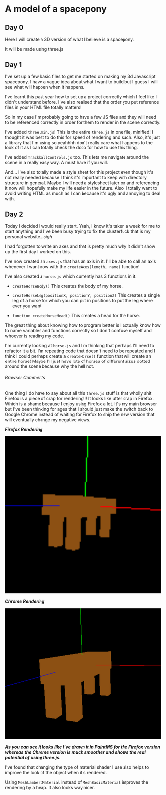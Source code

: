 # A model of a spacepony

## Day 0

Here I will create a 3D version of what I believe is a spacepony.

It will be made using three.js

## Day 1

I've set up a few basic files to get me started on making my 3d Javascript
spacepony. I have a vague idea about what I want to build but I guess I will see
what will happen when it happens.

I've learnt this past year how to set up a project correctly which I feel like I
didn't understand before. I've also realised that the order you put reference
files in your HTML file totally matters!

So in my case I'm probably going to have a few JS files and they will need to be
referenced correctly in order for them to render in the scene correctly.

I've added `three.min.js`! This is the entire `three.js` in one file, minified! I thought it was best to do this for speed of rendering and such. Also, it's just a library that I'm using so yeahhhh don't really care what happens to the look of it as I can totally check the doco for how to use this thing.

I've added `TrackballControls.js` too. This lets me navigate around the scene in a really easy way. A must have if you will.

And... I've also totally made a style sheet for this project even though it's not really needed because I think it's important to keep with directory structure in general. Maybe I will need a stylesheet later on and referencing it now will hopefully make my life easier in the future. Also, I totally want to avoid writing HTML as much as I can because it's ugly and annoying to deal with.

## Day 2

Today I decided I would really start. Yeah, I know it's taken a week for me to start anything and I've been busy trying to fix the clusterfuck that is my personal website...*sigh*

I had forgotten to write an axes and that is pretty much why it didn't show up the first day I worked on this.

I've now created an `axes.js` that has an axis in it. I'll be able to call an axis whenever I want now with the `createAxes(length, name)` function!

I've also created a `horse.js` which currently has 3 functions in it.
- `createHorseBody()`
This creates the body of my horse.

- `createHorseLeg(positionX, positionY, positionZ)`
This creates a single leg of a horse for which you can put in positions to put the leg where ever you want

- `function createHorseHead()`
This creates a head for the horse.

The great thing about knowing how to program better is I actually know how to name variables and functions correctly so I don't confuse myself and whoever is reading my code.

I'm currently looking at `horse.js` and I'm thinking that perhaps I'll need to refactor it a bit. I'm repeating code that doesn't need to be repeated and I think I could perhaps create a `createHorse()` function that will create an entire horse! Maybe I'll just have lots of horses of different sizes dotted around the scene because why the hell not.

###### Browser Comments
One thing I do have to say about all this `three.js` stuff is that wholly shit Firefox is a piece of crap for rendering!!! It looks like utter crap in Firefox. Which is a shame because I enjoy using Firefox a lot. It's my main browser but I've been thinking for ages that I should just make the switch back to Google Chrome instead of waiting for Firefox to ship the new version that will eventually change my negative views.

***Firefox Rendering***

![Firefox Rendering](/src/img/firefox_rendering.png?raw=true "Firefox Rendering")

***Chrome Rendering***

![Chrome Rendering](/src/img/chrome_rendering.png?raw=true "Chrome Rendering")

***As you can see it looks like I've drawn it in PaintMS for the Firefox version whereas the Chrome version is much smoother and shows the real potential of using three.js.***

I've found that changing the type of material shader I use also helps to improve the look of the object when it's rendered.

Using `MeshLambertMaterial` instead of `MeshBasicMaterial` improves the rendering by a heap. It also looks way nicer.
